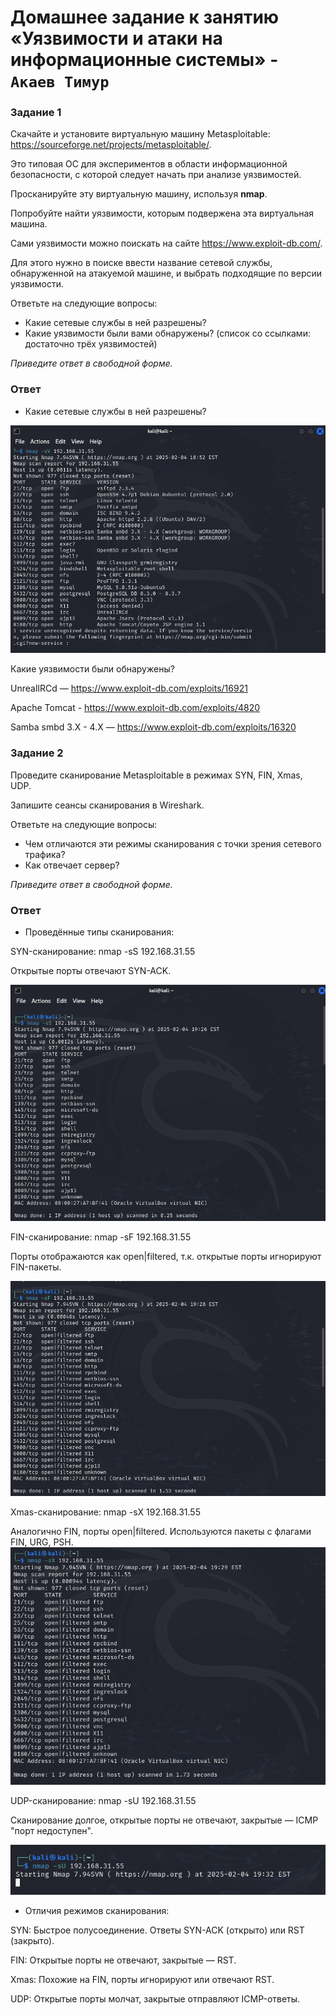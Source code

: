 
# Домашнее задание к занятию «Уязвимости и атаки на информационные системы» - `Акаев Тимур`

### Задание 1

Скачайте и установите виртуальную машину Metasploitable: https://sourceforge.net/projects/metasploitable/.

Это типовая ОС для экспериментов в области информационной безопасности, с которой следует начать при анализе уязвимостей.

Просканируйте эту виртуальную машину, используя **nmap**.

Попробуйте найти уязвимости, которым подвержена эта виртуальная машина.

Сами уязвимости можно поискать на сайте https://www.exploit-db.com/.

Для этого нужно в поиске ввести название сетевой службы, обнаруженной на атакуемой машине, и выбрать подходящие по версии уязвимости.

Ответьте на следующие вопросы:

- Какие сетевые службы в ней разрешены?
- Какие уязвимости были вами обнаружены? (список со ссылками: достаточно трёх уязвимостей)
  
*Приведите ответ в свободной форме.*  

### Ответ

- Какие сетевые службы в ней разрешены?

![Скриншот-1](https://github.com/timurgithub/sdb-hw-13-01/blob/main/img/1.png)

Какие уязвимости были обнаружены?

UnrealIRCd — https://www.exploit-db.com/exploits/16921

Apache Tomcat - https://www.exploit-db.com/exploits/4820

Samba smbd 3.X - 4.X — https://www.exploit-db.com/exploits/16320

### Задание 2

Проведите сканирование Metasploitable в режимах SYN, FIN, Xmas, UDP.

Запишите сеансы сканирования в Wireshark.

Ответьте на следующие вопросы:

- Чем отличаются эти режимы сканирования с точки зрения сетевого трафика?
- Как отвечает сервер?

*Приведите ответ в свободной форме.*

### Ответ

- Проведённые типы сканирования:

SYN-сканирование: nmap -sS 192.168.31.55

Открытые порты отвечают SYN-ACK.

![SYN](https://github.com/timurgithub/sdb-hw-13-01/blob/main/img/2.png)

FIN-сканирование: nmap -sF 192.168.31.55

Порты отображаются как open|filtered, т.к. открытые порты игнорируют FIN-пакеты.

![SYN](https://github.com/timurgithub/sdb-hw-13-01/blob/main/img/3.png)

Xmas-сканирование: nmap -sX 192.168.31.55

Аналогично FIN, порты open|filtered. Используются пакеты с флагами FIN, URG, PSH.
![SYN](https://github.com/timurgithub/sdb-hw-13-01/blob/main/img/4.png)

UDP-сканирование: nmap -sU 192.168.31.55

Сканирование долгое, открытые порты не отвечают, закрытые — ICMP "порт недоступен".

![SYN](https://github.com/timurgithub/sdb-hw-13-01/blob/main/img/5.png)

- Отличия режимов сканирования:

SYN: Быстрое полусоединение. Ответы SYN-ACK (открыто) или RST (закрыто).

FIN: Открытые порты не отвечают, закрытые — RST.

Xmas: Похожие на FIN, порты игнорируют или отвечают RST.

UDP: Открытые порты молчат, закрытые отправляют ICMP-ответы.